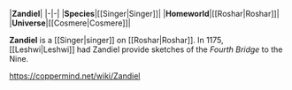 |**Zandiel**|
|-|-|
|**Species**|[[Singer\|Singer]]|
|**Homeworld**|[[Roshar\|Roshar]]|
|**Universe**|[[Cosmere\|Cosmere]]|

**Zandiel** is a [[Singer\|singer]] on [[Roshar\|Roshar]]. In 1175, [[Leshwi\|Leshwi]] had Zandiel provide sketches of the *Fourth Bridge* to the Nine.



https://coppermind.net/wiki/Zandiel